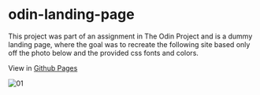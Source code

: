 # odin-landing-page

This project was part of an assignment in The Odin Project and is a dummy landing page, where the goal was to recreate the following site based only off the photo below and the provided css fonts and colors.

View in [Github Pages](https://alexandra-perez.github.io/odin-landing-page/)


![01](https://github.com/alexandra-perez/odin-landing-page/assets/143456667/fa124aac-07f5-4bb4-a0f2-8b9d434dc652)
